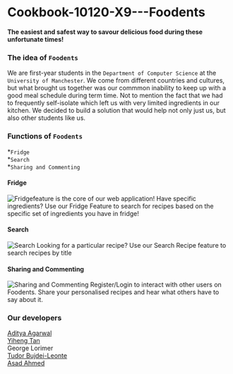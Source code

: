 # Cookbook-10120-X9---Foodents


<Strong>The easiest and safest way to savour delicious food during these unfortunate times!</font></Strong>

### The idea of `Foodents`
We are first-year students in the `Department of Computer Science` at the `University of Manchester`. We come from different countries and cultures, but what brought us together was our commmon inability to keep up with a good meal schedule during term time. Not to mention the fact that we had to frequently self-isolate which left us with very limited ingredients in our kitchen. We decided to build a solution that would help not only just us, but also other students like us.

### Functions of `Foodents`
*`Fridge`<br>
*`Search`<br>
*`Sharing and Commenting`<br>

#### Fridge
![Fridge](https://img.shields.io/badge/-Fridge-%231bbd36)feature is the core of our web application! Have specific ingredients? Use our Fridge Feature to search for recipes based on the specific set of ingredients you have in fridge!

#### Search
![Search](https://img.shields.io/badge/-Search-%231bbd36)
Looking for a particular recipe? Use our Search Recipe feature to search recipes by title


#### Sharing and Commenting
![Sharing and Commenting](https://img.shields.io/badge/-Sharing%20and%20Commenting-%231bbd36)
Register/Login to interact with other users on Foodents. Share your personalised recipes and hear what others have to say about it.


### Our developers
[Aditya Agarwal](http://linkedin.com/in/aditya-5/)<br>
[Yiheng Tan](https://github.com/yiheng-tan)<br>
George Lorimer<br>
[Tudor Bujdei-Leonte](http://linkedin.com/in/tudor-bujdei-leonte/)<br>
[Asad Ahmed](https://www.linkedin.com/in/asad-ah/)<br>
